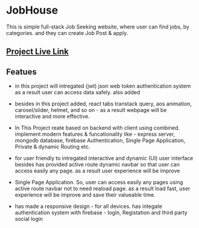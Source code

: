 # JobHouse

This is simple full-stack Job Seeking
website, where user can find jobs, by categories. and they can create Job Post & apply.

## [Project Live Link](https://job-house-94161.web.app/)

## Featues

- in this project will intregated (jwt) json web token authentication system as a result user can access data safely. also added 

- besides in this project added, react tabs transtack query, aos animation, carosel/slider, helmet, and so on - as a result webpage will be interactive and more effective.

- In This Project reate based on backend with client using combined. implement modern features & funcationality like - express server, mongodb database, firebase Authentication, Single Page Application, Private & dynamic Routing etc.

- for user friendly to intregated interactive and dynamic (UI) user interface besides has provided active route dynamic navbar so that user can access easily any page. as a result user experience will be improve

- Single Page Application. So, user can access easily any pages using active route navbar not to need reaload page. as a result load fast, user experience will be improve and save their valueable time.

- has made a responsive design - for all devices. has integate authentication system with firebase - login, Registation and third party social login
